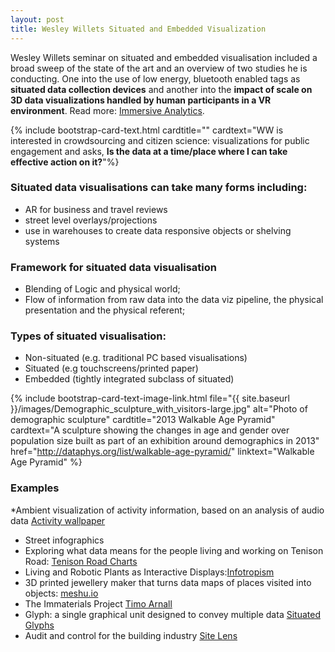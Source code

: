 ```yaml
---
layout: post
title: Wesley Willets Situated and Embedded Visualization
---
```


Wesley Willets seminar on situated and embedded visualisation included a broad sweep of the state of the art and an overview 
of two studies he is conducting. One into the use of low energy, bluetooth enabled tags as **situated data collection devices** and another into the **impact of scale on 3D data visualizations handled by human participants in a VR environment**. Read more: [Immersive Analytics](https://groups.inf.ed.ac.uk/vishub/immersiveanalytics/). 

{% include bootstrap-card-text.html cardtitle="" cardtext="WW is interested in crowdsourcing and citizen
science: visualizations for public engagement and asks, <strong>Is the data at a time/place where I can take effective action on it?</strong>"%}

### Situated data visualisations can take many forms including:
* AR for business and travel reviews
* street level overlays/projections
* use in warehouses to create data responsive objects or shelving systems

### Framework for situated data visualisation
* Blending of Logic and physical world; 
* Flow of information from raw data into the data viz pipeline, the physical presentation and the physical referent;

### Types of situated visualisation:
* Non-situated (e.g. traditional PC based visualisations)
* Situated (e.g touchscreens/printed paper)
* Embedded (tightly integrated subclass of situated)

{% include bootstrap-card-text-image-link.html file="{{ site.baseurl }}/images/Demographic_sculpture_with_visitors-large.jpg" 
alt="Photo of demographic sculpture" cardtitle="2013 Walkable Age Pyramid" cardtext="A sculpture showing the changes in 
age and gender over population size built as part of an exhibition around demographics in 2013" 
href="http://dataphys.org/list/walkable-age-pyramid/" linktext="Walkable Age Pyramid" %}

### Examples
*Ambient visualization of activity information, based on an analysis of audio data [Activity wallpaper](https://www.semanticscholar.org/paper/Activity-wallpaper%3A-ambient-visualization-of-Skog/18f2b30f79607f6aec139b1ec680ae2e6913ea2d) 
* Street infographics
* Exploring what data means for the people living and working on Tenison Road: [Tenison Road Charts](http://tenisonroad.com/)
* Living and Robotic Plants as Interactive Displays:[Infotropism](http://www.cs.cmu.edu/~akhurst/publications/holstius04-infotropism.pdf)
* 3D printed jewellery maker that turns data maps of places visited into objects: [meshu.io](https://www.meshu.io/)
* The Immaterials Project [Timo Arnall](http://www.elasticspace.com/2013/09/the-immaterials-project)
* Glyph: a single graphical unit designed to convey multiple data [Situated Glyphs](https://www.researchgate.net/publication/279473719_A_miniaturized_display_network_for_situated_glyphs)
* Audit and control for the building industry [Site Lens](http://www.sitelens.io/)
